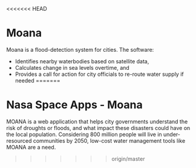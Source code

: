 <<<<<<< HEAD
# Moana

Moana is a flood-detection system for cities.
The software:
+ Identifies nearby waterbodies based on satellite data,
+ Calculates change in sea levels overtime, and
+ Provides a call for action for city officials to re-route water supply if needed
=======
# Nasa Space Apps - Moana

MOANA is a web application that helps city governments understand the risk of droughts or floods, and what impact these disasters could have on the local population. Considering 800 million people will live in under-resourced communities by 2050, low-cost water management tools like MOANA are a need. 
>>>>>>> origin/master
